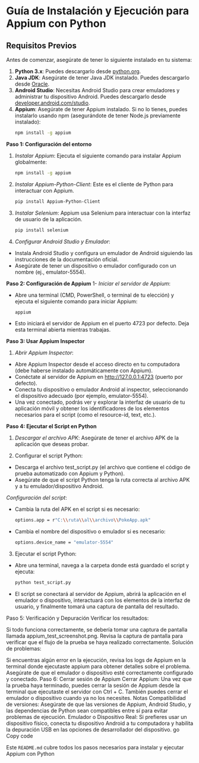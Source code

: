 # Guía de Instalación y Ejecución para Appium con Python

## Requisitos Previos

Antes de comenzar, asegúrate de tener lo siguiente instalado en tu sistema:

1. **Python 3.x**: Puedes descargarlo desde [python.org](https://www.python.org/downloads/).
2. **Java JDK**: Asegúrate de tener Java JDK instalado. Puedes descargarlo desde [Oracle](https://www.oracle.com/java/technologies/javase-jdk11-downloads.html).
3. **Android Studio**: Necesitas Android Studio para crear emuladores y administrar tu dispositivo Android. Puedes descargarlo desde [developer.android.com/studio](https://developer.android.com/studio).
4. **Appium**: Asegúrate de tener Appium instalado. Si no lo tienes, puedes instalarlo usando npm (asegurándote de tener Node.js previamente instalado):
   ```bash
   npm install -g appium


**Paso 1: Configuración del entorno**
1. *Instalar Appium*: Ejecuta el siguiente comando para instalar Appium globalmente:

   ```bash
   npm install -g appium

2. *Instalar Appium-Python-Client*: Este es el cliente de Python para interactuar con Appium.

   ```bash
   pip install Appium-Python-Client

3. *Instalar Selenium*: Appium usa Selenium para interactuar con la interfaz de usuario de la aplicación.

   ```bash
   pip install selenium

4. *Configurar Android Studio y Emulador*:
- Instala Android Studio y configura un emulador de Android siguiendo las instrucciones de la documentación oficial.
- Asegúrate de tener un dispositivo o emulador configurado con un nombre (ej., emulator-5554).


**Paso 2: Configuración de Appium**
1- *Iniciar el servidor de Appium*:
- Abre una terminal (CMD, PowerShell, o terminal de tu elección) y ejecuta el siguiente comando para iniciar Appium:

   ```bash
   appium

- Esto iniciará el servidor de Appium en el puerto 4723 por defecto. Deja esta terminal abierta mientras trabajas.

**Paso 3: Usar Appium Inspector**
1. *Abrir Appium Inspector*:
- Abre Appium Inspector desde el acceso directo en tu computadora (debe haberse instalado automáticamente con Appium).
- Conéctate al servidor de Appium en http://127.0.0.1:4723 (puerto por defecto).
- Conecta tu dispositivo o emulador Android al inspector, seleccionando el dispositivo adecuado (por ejemplo, emulator-5554).
- Una vez conectado, podrás ver y explorar la interfaz de usuario de tu aplicación móvil y obtener los identificadores de los elementos necesarios para el script (como el resource-id, text, etc.).

**Paso 4: Ejecutar el Script en Python**
1. *Descargar el archivo APK*: Asegúrate de tener el archivo APK de la aplicación que deseas probar.

2. Configurar el script Python:

- Descarga el archivo test_script.py (el archivo que contiene el código de prueba automatizado con Appium y Python).
- Asegúrate de que el script Python tenga la ruta correcta al archivo APK y a tu emulador/dispositivo Android.

*Configuración del script*:

- Cambia la ruta del APK en el script si es necesario:
   ```bash
   options.app = r"C:\\ruta\\al\\archivo\\PokeApp.apk"

- Cambia el nombre del dispositivo o emulador si es necesario:
   ```bash
   options.device_name = "emulator-5554"

3. Ejecutar el script Python:

- Abre una terminal, navega a la carpeta donde está guardado el script y ejecuta:
    ```bash
   python test_script.py

- El script se conectará al servidor de Appium, abrirá la aplicación en el emulador o dispositivo, interactuará con los elementos de la interfaz de usuario, y finalmente tomará una captura de pantalla del resultado.


Paso 5: Verificación y Depuración
Verificar los resultados:

Si todo funciona correctamente, se debería tomar una captura de pantalla llamada appium_test_screenshot.png.
Revisa la captura de pantalla para verificar que el flujo de la prueba se haya realizado correctamente.
Solución de problemas:

Si encuentras algún error en la ejecución, revisa los logs de Appium en la terminal donde ejecutaste appium para obtener detalles sobre el problema.
Asegúrate de que el emulador o dispositivo esté correctamente configurado y conectado.
Paso 6: Cerrar sesión de Appium
Cerrar Appium:
Una vez que la prueba haya terminado, puedes cerrar la sesión de Appium desde la terminal que ejecutaste el servidor con Ctrl + C.
También puedes cerrar el emulador o dispositivo cuando ya no los necesites.
Notas
Compatibilidad de versiones: Asegúrate de que las versiones de Appium, Android Studio, y las dependencias de Python sean compatibles entre sí para evitar problemas de ejecución.
Emulador o Dispositivo Real: Si prefieres usar un dispositivo físico, conecta tu dispositivo Android a tu computadora y habilita la depuración USB en las opciones de desarrollador del dispositivo.
go
Copy code

Este `README.md` cubre todos los pasos necesarios para instalar y ejecutar Appium con Python
